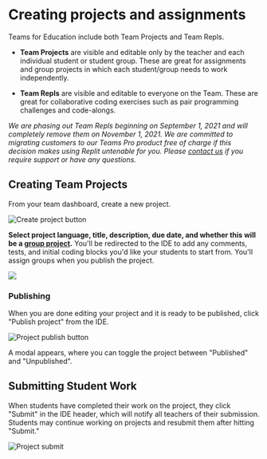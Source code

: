 # Creating projects and assignments

Teams for Education include both Team Projects and Team Repls. 

* **Team Projects** are visible and editable only by the teacher and each individual student or student group. These are great for assignments and group projects in which each student/group needs to work independently. 

* **Team Repls** are visible and editable to everyone on the Team. These are great for collaborative coding exercises such as pair programming challenges and code-alongs. 

*We are phasing out Team Repls beginning on September 1, 2021 and will completely remove them on November 1, 2021. We are committed to migrating customers to our Teams Pro product free of charge if this decision makes using Replit untenable for you. Please [contact us](https://replit.canny.io/teams-for-education/p/team-repls) if you require support or have any questions.*

## Creating Team Projects
From your team dashboard, create a new project.

![Create project button](/images/teamsForEducation/project-create-button.png)

**Select project language, title, description, due date, and whether this will be a [group project](https://docs.replit.com/teams/group-projects).** You'll be redirected to the IDE to add any comments, tests, and initial coding blocks you'd like your students to start from. You'll assign groups when you publish the project. 

<img style="max-width: 600px" src="/images/teamsForEducation/project-create.png" />

### Publishing

When you are done editing your project and it is ready to be published, click "Publish project" from the IDE.

![Project publish button](/images/teamsForEducation/project-publish-button.png)

A modal appears, where you can toggle the project between "Published" and "Unpublished".

## Submitting Student Work 

When students have completed their work on the project, they click "Submit" in the IDE header, which will notify all teachers of their submission. Students may continue working on projects and resubmit them after hitting "Submit." 

![Project submit](/images/teamsForEducation/project-submit.png)

